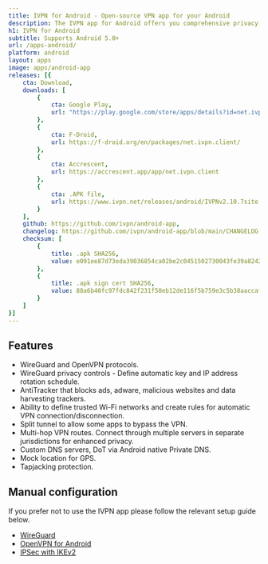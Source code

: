 ```yaml
---
title: IVPN for Android - Open-source VPN app for your Android
description: The IVPN app for Android offers you comprehensive privacy leak protection with the IVPN firewall, automatic connection on insecure Wi-Fi and Multi-hop.
h1: IVPN for Android
subtitle: Supports Android 5.0+
url: /apps-android/
platform: android
layout: apps
image: apps/android-app
releases: [{
    cta: Download,
    downloads: [
        {
            cta: Google Play,
            url: "https://play.google.com/store/apps/details?id=net.ivpn.client"
        },
        {
            cta: F-Droid,
            url: https://f-droid.org/en/packages/net.ivpn.client/
        },
        {
            cta: Accrescent,
            url: https://accrescent.app/app/net.ivpn.client
        },
        {
            cta: .APK file,
            url: https://www.ivpn.net/releases/android/IVPNv2.10.7site.apk
        }
    ],
    github: https://github.com/ivpn/android-app,
    changelog: https://github.com/ivpn/android-app/blob/main/CHANGELOG.md,
    checksum: [
        {
            title: .apk SHA256,
            value: e091ee87d73eda39036854ca02be2c0451502730043fe39a8242403124965ceb
        },
        {
            title: .apk sign cert SHA256,
            value: 88a6b40fc97fdc842f231f50eb12de116f5b759e3c5b38aaccaf6a7b393c85bb
        }
    ]
}]
---
```

## Features

- WireGuard and OpenVPN protocols.
- WireGuard privacy controls - Define automatic key and IP address rotation schedule.
- AntiTracker that blocks ads, adware, malicious websites and data harvesting trackers.
- Ability to define trusted Wi-Fi networks and create rules for automatic VPN connection/disconnection.
- Split tunnel to allow some apps to bypass the VPN.
- Multi-hop VPN routes. Connect through multiple servers in separate jurisdictions for enhanced privacy.
- Custom DNS servers, DoT via Android native Private DNS.
- Mock location for GPS.
- Tapjacking protection.

## Manual configuration

If you prefer not to use the IVPN app please follow the relevant setup guide below.

- [WireGuard](/setup/android-wireguard/)
- [OpenVPN for Android](/setup/android-openvpn-for-android/)  
- [IPSec with IKEv2](/setup/android-ipsec-with-ikev2/)  
